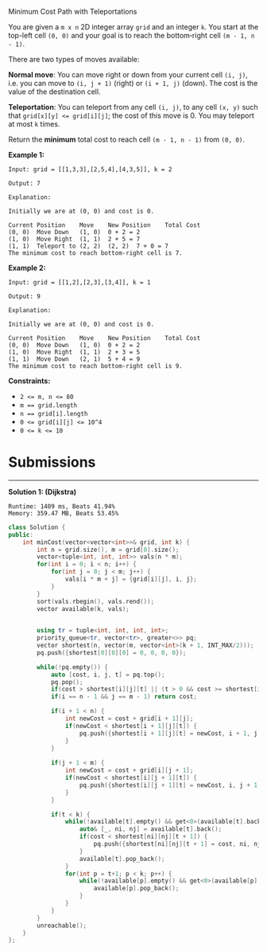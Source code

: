 Minimum Cost Path with Teleportations

You are given a `m x n` 2D integer array `grid` and an integer `k`. You start at the top-left cell `(0, 0)` and your goal is to reach the bottom‐right cell `(m - 1, n - 1)`.

There are two types of moves available:

**Normal move**: You can move right or down from your current cell `(i, j)`, i.e. you can move to `(i, j + 1)` (right) or `(i + 1, j)` (down). The cost is the value of the destination cell.

**Teleportation**: You can teleport from any cell `(i, j)`, to any cell `(x, y)` such that `grid[x][y] <= grid[i][j]`; the cost of this move is 0. You may teleport at most `k` times.

Return the **minimum** total cost to reach cell `(m - 1, n - 1)` from `(0, 0)`.

 

**Example 1:**
```
Input: grid = [[1,3,3],[2,5,4],[4,3,5]], k = 2

Output: 7

Explanation:

Initially we are at (0, 0) and cost is 0.

Current Position	Move	New Position	Total Cost
(0, 0)	Move Down	(1, 0)	0 + 2 = 2
(1, 0)	Move Right	(1, 1)	2 + 5 = 7
(1, 1)	Teleport to (2, 2)	(2, 2)	7 + 0 = 7
The minimum cost to reach bottom-right cell is 7.
```

**Example 2:**
```
Input: grid = [[1,2],[2,3],[3,4]], k = 1

Output: 9

Explanation:

Initially we are at (0, 0) and cost is 0.

Current Position	Move	New Position	Total Cost
(0, 0)	Move Down	(1, 0)	0 + 2 = 2
(1, 0)	Move Right	(1, 1)	2 + 3 = 5
(1, 1)	Move Down	(2, 1)	5 + 4 = 9
The minimum cost to reach bottom-right cell is 9.
```
 

**Constraints:**

* `2 <= m, n <= 80`
* `m == grid.length`
* `n == grid[i].length`
* `0 <= grid[i][j] <= 10^4`
* `0 <= k <= 10`

# Submissions
---
**Solution 1: (Dijkstra)**
```
Runtime: 1409 ms, Beats 41.94%
Memory: 359.47 MB, Beats 53.45%
```
```c++
class Solution {
public:
    int minCost(vector<vector<int>>& grid, int k) {
        int n = grid.size(), m = grid[0].size();
        vector<tuple<int, int, int>> vals(n * m);
        for(int i = 0; i < n; i++) {
            for(int j = 0; j < m; j++) {
                vals[i * m + j] = {grid[i][j], i, j};
            }
        }
        sort(vals.rbegin(), vals.rend());
        vector available(k, vals);

        
        using tr = tuple<int, int, int, int>;
        priority_queue<tr, vector<tr>, greater<>> pq;
        vector shortest(n, vector(m, vector<int>(k + 1, INT_MAX/2)));
        pq.push({shortest[0][0][0] = 0, 0, 0, 0});

        while(!pq.empty()) {
            auto [cost, i, j, t] = pq.top();
            pq.pop();
            if(cost > shortest[i][j][t] || (t > 0 && cost >= shortest[i][j][t - 1])) continue;
            if(i == n - 1 && j == m - 1) return cost;

            if(i + 1 < n) {
                int newCost = cost + grid[i + 1][j];
                if(newCost < shortest[i + 1][j][t]) {
                    pq.push({shortest[i + 1][j][t] = newCost, i + 1, j, t});
                }
            }
            
            if(j + 1 < m) {
                int newCost = cost + grid[i][j + 1];
                if(newCost < shortest[i][j + 1][t]) {
                    pq.push({shortest[i][j + 1][t] = newCost, i, j + 1, t});
                }
            }

            if(t < k) {
                while(!available[t].empty() && get<0>(available[t].back()) <= grid[i][j]) {
                    auto& [_, ni, nj] = available[t].back();
                    if(cost < shortest[ni][nj][t + 1]) {
                        pq.push({shortest[ni][nj][t + 1] = cost, ni, nj, t + 1});
                    }
                    available[t].pop_back();
                }
                for(int p = t+1; p < k; p++) {
                    while(!available[p].empty() && get<0>(available[p].back()) <= grid[i][j]) {
                        available[p].pop_back();
                    }
                }
            }
        }
        unreachable();
    }
};
```
